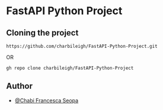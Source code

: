 # FastAPI Python Project

## Cloning the project 

```
https://github.com/charbileigh/FastAPI-Python-Project.git

```

OR

```
gh repo clone charbileigh/FastAPI-Python-Project

```

## Author
- [@Chabi Francesca Seopa](https://www.github.com/charbileigh)

